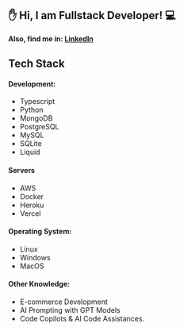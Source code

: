 
## :hand: Hi, I am Fullstack Developer! :computer:

**Also, find me in: [LinkedIn](https://www.linkedin.com/in/jdevmanzo/)**

## Tech Stack
#### Development:
- Typescript
- Python
- MongoDB
- PostgreSQL
- MySQL
- SQLite
- Liquid

#### Servers
- AWS
- Docker
- Heroku
- Vercel

#### Operating System:
- Linux
- Windows
- MacOS

#### Other Knowledge:
- E-commerce Development
- AI Prompting with GPT Models
- Code Copilots & AI Code Assistances.
